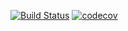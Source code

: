 [![Build Status](https://travis-ci.org/SoIAS/cmake-gtest.svg?branch=master)](https://travis-ci.org/SoIAS/cmake-gtest)
[![codecov](https://codecov.io/gh/SoIAS/cmake-gtest/branch/master/graph/badge.svg)](https://codecov.io/gh/SoIAS/cmake-gtest)